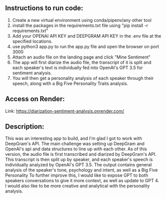 ## Instructions to run code:
1) Create a new virtual environment using conda/pipenv/any other tool
2) install the packages in the requirements.txt file using "pip install -r requirements.txt"
3) Add your OPENAI API KEY and DEEPGRAM API KEY in the .env file at the specified locations.
4) use python3 app.py to run the app.py file and open the browser on port 3000
5) Attach an audio file on the landing page and click "Mine Sentiment"
6) The app will first diarize the audio file, the transcript of it is split and each speaker's text is individually fed into OpenAI's GPT 3.5 for sentiment analysis.
7) You will then get a personality analysis of each speaker through their speech, along with a Big Five Personality Traits analysis.

## Access on Render:
Link: https://diarization-sentiment-analysis.onrender.com/

## Description:
This was an interesting app to build, and I'm glad I got to work with DeepGram's API. The main challenge was setting up DeepGram and OpenAI's api and data structures to line up with each other.
As of this version, the audio file is first transcribed and diarized by DeepGram's API. This transcript is then split up by speaker, and each speaker's speech is individually analyzed by OpenAI's GPT 3.5.
The output contains general analysis of the speaker's tone, psychology and intent, as well as a Big Five Personality
To further improve this, I would like to expose GPT to both speakers conversations to give it more context, as well as update to GPT 4. I would also like to be more creative and analytical with the personality analysis.
